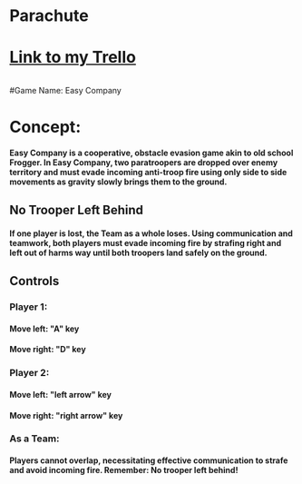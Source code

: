 # Parachute

# [Link to my Trello](https://trello.com/b/3MgGS7wO/parachute-project-1)

![]()


#Game Name: Easy Company

# Concept:
#### Easy Company is a cooperative, obstacle evasion game akin to old school Frogger. In Easy Company, two paratroopers are dropped over enemy territory and must evade incoming anti-troop fire using only side to side movements as gravity slowly brings them to the ground.  

## No Trooper Left Behind
#### If one player is lost, the Team as a whole loses. Using communication and teamwork, both players must evade incoming fire by strafing right and left out of harms way until both troopers land safely on the ground.

## Controls
### Player 1:
#### Move left: "A" key
#### Move right: "D" key

### Player 2:
#### Move left: "left arrow" key
#### Move right: "right arrow" key

### As a Team:
#### Players cannot overlap, necessitating effective communication to strafe and avoid incoming fire. Remember: No trooper left behind! 